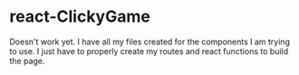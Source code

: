 # react-ClickyGame

Doesn't work yet. I have all my files created for the components I am trying to use. I just have to properly create my routes and react functions to build the page.
